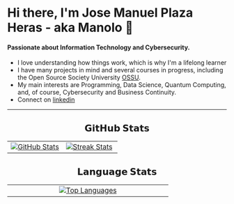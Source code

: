 # Hi there, I'm Jose Manuel Plaza Heras - aka Manolo 👋

<h4>Passionate about Information Technology and Cybersecurity.</h4>

- I love understanding how things work, which is why I'm a lifelong learner
- I have many projects in mind and several courses in progress, including the Open Source Society University [OSSU](https://github.com/ossu/computer-science).
- My main interests are Programming, Data Science, Quantum Computing, and, of course, Cybersecurity and Business Continuity.
- Connect on [linkedin](https://www.linkedin.com/in/josemanuelplaza/)

<hr>
<h2 align="center">𝗚𝗶𝘁𝗛𝘂𝗯 𝗦𝘁𝗮𝘁𝘀</h2>

<table width="100%" align="center">
  <tr>
    <td width="50%">
        <a href="https://github.com/jmplaza75">
          <picture>
            <source media="(prefers-color-scheme: dark)" srcset="https://github-readme-stats-sigma-five.vercel.app/api?username=jmplaza75&hide_border=true&theme=radical&include_all_commits=true&count_private=true&show_icons=true" />
            <img align="center" src="https://github-readme-stats-sigma-five.vercel.app/api?username=jmplaza75&hide_border=true&theme=radical&include_all_commits=true&count_private=true&show_icons=true" alt="GitHub Stats" />
          </picture>
        </a>
    </td>
    <td width="50%">
        <a href="https://github.com/jmplaza75">
          <picture>
            <source media="(prefers-color-scheme: dark)" srcset="https://github-readme-streak-stats-seven-psi.vercel.app?user=jmplaza75&hide_border=true&theme=radical" />
            <source media="(prefers-color-scheme: light)" srcset="https://github-readme-streak-stats-seven-psi.vercel.app?user=jmplaza75&hide_border=true" />
            <img align="center" src="https://github-readme-streak-stats-seven-psi.vercel.app?user=jmplaza75&hide_border=true&theme=radical" alt="Streak Stats" />
          </picture>
        </a>
    </td>
  </tr>
</table>

<h2 align="center">𝗟𝗮𝗻𝗴𝘂𝗮𝗴𝗲 𝗦𝘁𝗮𝘁𝘀</h2>

<table width="100%" align="center">
  </tr>
  <tr>
    <td width="40%"  align="center">
        <a href="https://github.com/jmplaza75">
          <picture>
            <source media="(prefers-color-scheme: dark)" srcset="https://github-readme-stats.vercel.app/api/top-langs/?username=jmplaza75&layout=compact&hide_border=true&theme=radical&langs_count=10" />
            <source media="(prefers-color-scheme: light)" srcset="https://github-readme-stats.vercel.app/api/top-langs/?username=jmplaza75&layout=compact&langs_count=10&hide_border=true" />
            <img align="center" src="https://github-readme-stats.vercel.app/api/top-langs/?username=jmplaza75&layout=compact&hide_border=true&theme=radical&langs_count=10" alt="Top Languages" />
          </picture>
        </a>
    </td>
  </tr>
</table>

